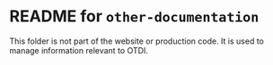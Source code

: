 # README for `other-documentation`

This folder is not part of the website or production code. It is used to manage information relevant to OTDI.
